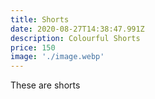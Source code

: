 ```yaml
---
title: Shorts
date: 2020-08-27T14:38:47.991Z
description: Colourful Shorts
price: 150
image: './image.webp'
---
```

These are shorts